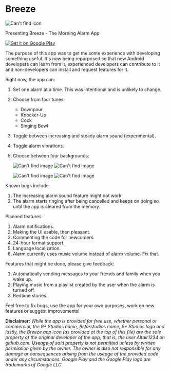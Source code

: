 # Breeze
![Can't find icon](https://imgur.com/GMU0oZg.png "Icon")

Presenting Breeze - The Morning Alarm App


<a href='https://play.google.com/store/apps/details?id=com.ninestarstudios.breeze&pcampaignid=pcampaignidMKT-Other-global-all-co-prtnr-py-PartBadge-Mar2515-1'><img alt='Get it on Google Play' src='https://play.google.com/intl/en_us/badges/static/images/badges/en_badge_web_generic.png'/></a>

The purpose of this app was to get me some experience with developing something useful. It's now being repurposed so that new Android developers can learn from it, experienced developers can contribute to it and non-developers can install and request features for it.

Right now, the app can:

1. Set one alarm at a time. This was intentional and is unlikely to change.
2. Choose from four tunes:
    * Downpour
    * Knocker-Up
    * Cock
    * Singing Bowl
3. Toggle between increasing and steady alarm sound (experimental).
4. Toggle alarm vibrations.
5. Choose between four backgrounds:

      ![Can't find image](https://imgur.com/F4KqlHH.png "Weeds")     ![Can't find image](https://imgur.com/MTL3qOS.png "Evening Forest")

      ![Can't find image](https://imgur.com/YDBVzsZ.png "Kites")     ![Can't find image](https://imgur.com/ULvYzNt.png "Moon and Ocean")

Known bugs include:
1. The increasing alarm sound feature might not work.
2. The alarm starts ringing after being cancelled and keeps on doing so until the app is cleared from the memory.

Planned features:
1. Alarm notifications.
2. Making the UI usable, then pleasant.
3. Commenting the code for newcomers. 
4. 24-hour format support.
5. Language localization.
6. Alarm currently uses music volume instead of alarm volume. Fix that.

Features that might be done, please give feedback:
1. Automatically sending messages to your friends and family when you wake up.
2. Playing music from a playlist created by the user when the alarm is turned off.
3. Bedtime stories.

Feel free to fix bugs, use the app for your own purposes, work on new features or suggest improvements!


 __Disclaimer:__ _While the app is provided for free use, whether personal or commercial, the 9* Studios name, 9starstudios name, 9* Studios logo and lastly, the Breeze app icon (as provided at the top of this file) are the sole property of the original developer of the app, that is, the user Altair1234 on github.com. Useage of said property is not permitted unless by written permission given by the owner. The owner is also not responsible for any damage or consequences arising from the useage of the provided code under any circumstances. Google Play and the Google Play logo are trademarks of Google LLC._ 

